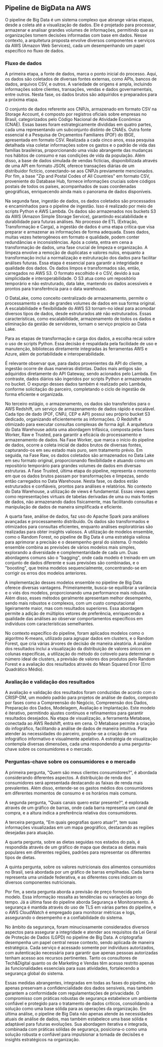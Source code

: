 ## Pipeline de BigData na AWS

O pipeline de Big Data é um sistema complexo que abrange várias etapas, desde a coleta até a visualização de dados. Ele é projetado para processar, armazenar e analisar grandes volumes de informações, permitindo que as organizações tomem decisões informadas com base em dados.
Nesse contexto, a arquitetura proposta envolve diversos componentes e serviços da AWS (Amazon Web Services), cada um desempenhando um papel específico no fluxo de dados.

### Fluxo de dados
A primeira etapa, a fonte de dados, marca o ponto inicial do processo. Aqui, os dados são coletados de diversas fontes externas, como APIs, bancos de dados, arquivos CSV, e outros. A variedade de origens é ampla, incluindo informações sobre clientes, transações, vendas e dados governamentais, entre outros. Nesta fase, os dados brutos são adquiridos e preparados para a próxima etapa.


O conjunto de dados referente aos CNPJs, armazenado em formato CSV na Storage Account, é composto por registros oficiais sobre empresas no Brasil, categorizados pelo Código Nacional de Atividade Econômica (CNAE). Essas bases foram estrategicamente divididas em quatro partes, cada uma representando um subconjunto distinto de CNAEs. Outra fonte essencial é a Pesquisa de Orçamentos Familiares (POF) do IBGE, apresentada em formato CSV. Realizada a cada cinco anos, essa pesquisa detalhada visa coletar informações sobre os gastos e o padrão de vida das famílias brasileiras, proporcionando uma visão abrangente das mudanças nos hábitos de consumo e nas condições de vida da população. Além disso, a base de dados simulada de vendas fictícias, disponibilizada através de uma API em formato JSON, oferece transações diárias de um distribuidor fictício, conectando-se aos CNPJs previamente mencionados. Por fim, a base "Zip and Postal Codes of All Countries" em formato CSV, proveniente do Database Hub, fornece informações cruciais sobre códigos postais de todos os países, acompanhados de suas coordenadas geográficas, enriquecendo ainda mais o panorama de dados disponíveis.


Na segunda fase, ingestão de dados, os dados coletados são processados e encaminhados para o pipeline de ingestão. Isso é realizado por meio de scripts Python e AWS Lambda. Os dados são armazenados nos buckets S3 da AWS (Amazon Simple Storage Service), garantindo escalabilidade e durabilidade para futuras análises.
No processo de ETL (Extração, Transformação e Carga), a ingestão de dados é uma etapa crítica que visa preparar e armazenar as informações de forma adequada. Esses dados, muitas vezes heterogêneos em formato e qualidade, podem conter redundâncias e inconsistências.
Após a coleta, entra em cena a transformação de dados, uma fase crucial de limpeza e organização. A limpeza envolve a remoção de duplicatas e valores nulos, enquanto a transformação inclui a normalização e estruturação dos dados para facilitar análises futuras. Essa etapa é essencial para garantir a integridade e qualidade dos dados.
Os dados limpos e transformados são, então, carregados no AWS S3. O formato escolhido é o CSV, devido à sua simplicidade e interoperabilidade. O S3 atua como um repositório temporário e não estruturado, data lake, mantendo os dados acessíveis e prontos para transferência para o data warehouse.


O DataLake, como conceito centralizado de armazenamento, permite o processamento e uso de grandes volumes de dados em sua forma original. A escalabilidade e flexibilidade do AWS S3 tornam-no ideal para acomodar diversos tipos de dados, desde estruturados até não estruturados. Essas características, como escalabilidade, armazenamento de todos os dados e eliminação da gestão de servidores, tornam o serviço propício ao Data Lake.


Para as etapas de transformação e carga dos dados, a escolha recai sobre o uso de scripts Python. Essa decisão é respaldada pela facilidade de uso e manutenção, bibliotecas diretamente integradas às ferramentas AWS e Azure, além de portabilidade e interoperabilidade.


É relevante observar que, para dados provenientes da API do cliente, a ingestão ocorre de duas maneiras distintas. Dados mais antigos são adquiridos diretamente do API Gateway, sendo acionados pelo Lambda. Em contraste, dados diários são ingeridos por scripts Python e armazenados no bucket. O expurgo desses dados também é realizado pelo Lambda, conforme solicitação do parceiro, completando o ciclo de ingestão de forma eficiente e organizada.


No terceiro estágio, o armazenamento, os dados são transferidos para o AWS Redshift, um serviço de armazenamento de dados rápido e escalável. Cada tipo de dado (POF, CNPJ, CEP e API) possui seu próprio bucket S3 dedicado, organizando eficientemente as informações. O Redshift é otimizado para executar consultas complexas de forma ágil.
A arquitetura do Data Warehouse adota uma abordagem trifásica, composta pelas fases Worker, Raw e Trusted, para garantir a eficácia do processamento e armazenamento de dados. Na Fase Worker, que marca o início do pipeline de dados, ocorre a coleta inicial de dados brutos de diversas fontes, capturando-os em seu estado mais puro, sem tratamento prévio. Em seguida, na Fase Raw, os dados coletados são armazenados no Data Lake em seu formato original, proporcionando flexibilidade e atuando como um repositório temporário para grandes volumes de dados em diversas estruturas. A Fase Trusted, última etapa do pipeline, representa o momento em que os dados brutos passam por transformações e limpezas, sendo então carregados no Data Warehouse. Nesta fase, os dados estão estruturados e confiáveis, prontos para análises e relatórios.
No contexto do Data Warehouse, a utilização de views é fundamental. Essas views agem como representações virtuais de tabelas derivadas de uma ou mais fontes de dados, não armazenando dados fisicamente, mas facilitando consultas e manipulação de dados de maneira simplificada e eficiente.


A quarta fase, análise de dados, faz uso do Apache Spark para análises avançadas e processamento distribuído. Os dados são transformados e otimizados para consultas eficientes, enquanto análises exploratórias são realizadas para obter insights valiosos.
A utilização de modelos ensemble, como o Random Forest, no pipeline de Big Data é uma estratégia valiosa para aprimorar a precisão e o desempenho geral do sistema. O modelo ensemble combina as previsões de vários modelos mais simples, explorando a diversidade e complementaridade de cada um. Duas abordagens comuns são o "bagging", onde cada modelo é treinado em um conjunto de dados diferente e suas previsões são combinadas, e o "boosting", que treina modelos sequencialmente, concentrando-se em corrigir os erros dos modelos anteriores.


A implementação desses modelos ensemble no pipeline de Big Data oferece diversas vantagens. Primeiramente, busca-se equilibrar a variância e o viés dos modelos, proporcionando uma performance mais robusta. Além disso, esses métodos geralmente apresentam melhor desempenho, sendo mais robustos e complexos, com um custo computacional ligeiramente maior, mas com resultados superiores. Essa abordagem permite a adição de múltiplos vetores de preferência, enriquecendo a qualidade das análises ao observar comportamentos específicos em indivíduos com características semelhantes.


No contexto específico do pipeline, foram aplicados modelos como o algoritmo K-means, utilizado para agrupar dados em clusters, e o Random Forest, que cria várias árvores de decisão de maneira aleatória. A análise dos resultados inclui a visualização da distribuição de valores únicos em colunas específicas, a utilização do método do cotovelo para determinar o número ideal de clusters, a previsão de valores dos produtos pelo Random Forest e a avaliação dos resultados através do Mean Squared Error (Erro Quadrático Médio).


### Avaliação e validação dos resultados
A avaliação e validação dos resultados foram conduzidas de acordo com o CRISP-DM, um modelo padrão para projetos de análise de dados, composto por fases como a Compreensão do Negócio, Compreensão dos Dados, Preparação dos Dados, Modelagem, Avaliação e Implantação. Este modelo é iterativo, permitindo ajustes contínuos e refinamentos para garantir resultados desejados.
Na etapa de visualização, a ferramenta Metabase, conectada ao AWS Redshift, entra em cena. O Metabase permite a criação do infográfico, facilitando a análise de dados de maneira intuitiva.
Para atender às necessidades do parceiro, propõe-se a criação de um infográfico informativo e visualmente apelativo. A estratégia de visualização contempla diversas dimensões, cada uma respondendo a uma pergunta-chave sobre os consumidores e o mercado.


### Perguntas-chave sobre os consumidores e o mercado
A primeira pergunta, "Quem são meus clientes consumidores?", é abordada considerando diferentes aspectos. A distribuição de renda dos consumidores será apresentada destacando as faixas de renda mais prevalentes. Além disso, entende-se os gastos médios dos consumidores em diferentes momentos de consumo e os horários mais comuns.


A segunda pergunta, "Quais canais quero estar presente?", é explorada através de um gráfico de barras, onde cada barra representa um canal de compra, e a altura indica a preferência relativa dos consumidores.


A terceira pergunta, "Em quais geografias quero atuar?", tem suas informações visualizadas em um mapa geográfico, destacando as regiões desejadas para atuação. 


A quarta pergunta, sobre as dietas seguidas nos estados do país, é respondida através de um gráfico de mapa que destaca as dietas mais populares em diferentes regiões, padrões para representar os diferentes tipos de dietas.


A quinta pergunta, sobre os valores nutricionais dos alimentos consumidos no Brasil, será abordada por um gráfico de barras empilhadas. Cada barra representa uma unidade federativa, e as diferentes cores indicam os diversos componentes nutricionais.


Por fim, a sexta pergunta aborda a previsão de preço fornecida pelo modelo. Essa informação ressalta as tendências ou variações ao longo do tempo.
Já a última fase do pipeline aborda Segurança e Monitoramento. A segurança é mantida através do uso de TLS em várias partes do pipeline, e o AWS CloudWatch é empregado para monitorar métricas e logs, assegurando o desempenho e a confiabilidade do sistema.


No âmbito da segurança, foram minuciosamente considerados diversos aspectos para assegurar a integridade e atender aos requisitos da Lei Geral de Proteção de Dados (LGPD) no pipeline de Big Data. A criptografia desempenha um papel central nesse contexto, sendo aplicada de maneira estratégica.
Cada serviço é acessado somente por indivíduos autorizados, com autenticação necessária para garantir que apenas pessoas autorizadas tenham acesso aos recursos pertinentes. Tanto os consultores de Tech&Digital quanto os de Marketing e Vendas têm acesso restrito apenas às funcionalidades essenciais para suas atividades, fortalecendo a segurança global do sistema.


Essas medidas abrangentes, integradas em todas as fases do pipeline, não apenas preservam a confidencialidade dos dados sensíveis, mas também garantem a conformidade com regulamentações de privacidade. O compromisso com práticas robustas de segurança estabelece um ambiente confiável e protegido para o tratamento de dados críticos, consolidando a solução como uma base sólida para as operações da organização.
Em última análise, o pipeline de Big Data não apenas atende às necessidades atuais de análise de dados, mas também estabelece uma base sólida e adaptável para futuras evoluções. Sua abordagem iterativa e integrada, combinada com práticas sólidas de segurança, posiciona-o como uma solução robusta e confiável para impulsionar a tomada de decisões e insights estratégicos na organização.
